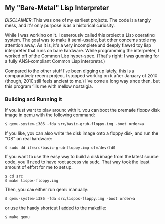 ## My "Bare-Metal" Lisp Interpreter ##

*DISCLAIMER*: This was one of my earliest projects. The code is a
tangly mess, and it's only purpose is as a historical curiosity.

While I was working on it, I generously called this project a Lisp
operating system. The goal was to make it semi-usable, but other
concerns stole my attention away. As it is, it's a very incomplete and
deeply flawed toy lisp interpreter that runs on bare hardware. While
programming the interpreter, I worked off of the Common Lisp
hyper-spec. (That's right: I was gunning for a fully ANSI-compliant
Common Lisp interpreter.)

Compared to the other stuff I've been digging up lately, this is a
comparatively recent project. I stopped working on it after January of
2010 (though, 2010 still feels ancient to me.) I've come a long way
since then, but this program fills me with mellow nostalgia.

### Building and Running It

If you just want to play around with it, you can boot the premade
floppy disk image in qemu with the following command:

    $ qemu-system-i386 -fda src/basic-grub-floppy.img -boot order=a

If you like, you can also write the disk image onto a floppy disk, and
run the "OS" on real hardware:

    $ sudo dd if=src/basic-grub-floppy.img of=/dev/fd0

If you want to use the easy way to build a disk image from the latest
source code, you'll need to have root access via sudo. That way took
the least amount of effort for me to set up.

    $ cd src
    $ make lispos-floppy.img

Then, you can either run qemu manually:

    $ qemu-system-i386 -fda src/lispos-floppy.img -boot order=a

or use the handy shortcut I added to the makefile:

    $ make qemu
